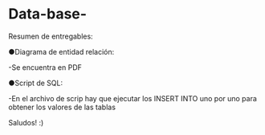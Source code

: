 # Data-base-
Resumen de entregables:

●Diagrama de entidad relación:

-Se encuentra en PDF


●Script de SQL:

-En el archivo de scrip hay que ejecutar los INSERT INTO  uno por uno para obtener los valores de las tablas

Saludos! :)
